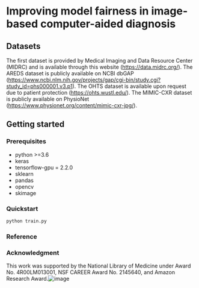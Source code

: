 # Improving model fairness in image-based computer-aided diagnosis

## Datasets

The first dataset is provided by Medical Imaging and Data Resource Center (MIDRC) and is available through this website (https://data.midrc.org/). The AREDS dataset is publicly available on NCBI dbGAP (https://www.ncbi.nlm.nih.gov/projects/gap/cgi-bin/study.cgi?study_id=phs000001.v3.p1). The OHTS dataset is available upon request due to patient protection (https://ohts.wustl.edu/). The MIMIC-CXR dataset is publicly available on PhysioNet (https://www.physionet.org/content/mimic-cxr-jpg/).

## Getting started

### Prerequisites

* python >=3.6
* keras
* tensorflow-gpu = 2.2.0
* sklearn
* pandas
* opencv
* skimage

### Quickstart

```sh
python train.py
```

### Reference



### Acknowledgment

This work was supported by the National Library of Medicine under Award No. 4R00LM013001, NSF CAREER Award No. 2145640, and Amazon Research Award.![image](https://user-images.githubusercontent.com/32189206/228617449-6093d6b3-74c0-4c9b-aa4b-374643e9c0c6.png)
